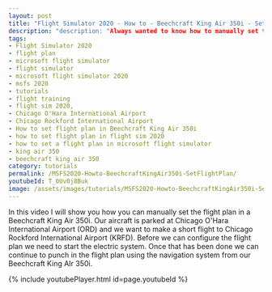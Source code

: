 ```yaml
---
layout: post
title: "Flight Simulator 2020 - How to - Beechcraft King Air 350i - Set flight plan"
description: "description: "Always wanted to know how to manually set the flight plan in a Beechcraft King Air 350i than you found the right resource.""
tags:
- Flight Simulator 2020
- flight plan
- microsoft flight simulator
- flight simulator
- microsoft flight simulator 2020
- msfs 2020
- tutorials
- flight training
- flight sim 2020,
- Chicago O'Hara International Airport
- Chicago Rockford International Airport
- How to set flight plan in Beechcraft King Air 350i
- how to set flight plan in flight sim 2020
- how to set a flight plan in microsoft flight simulator
- king air 350
- beechcraft king air 350
category: tutorials
permalink: /MSFS2020-Howto-BeechcraftKingAir350i-SetFlightPlan/
youtubeId: T_0Uv0j8Buk
image: /assets/images/tutorials/MSFS2020-Howto-BeechcraftKingAir350i-SetFlightPlan.jpg
---
```

In this video I will show you how you can manually set the flight plan in a Beechcraft King Air 350i.
Our aircraft is parked at Chicago O'Hara International Airport (ORD) and we want to make a short flight to Chicago Rockford International Airport (KRFD). Before we can configure the flight plan we need to start the electric system. Once that has been done we can continue to punch in the flight plan using the navigation system from our Beechcraft King AIr 350i.

{% include youtubePlayer.html id=page.youtubeId %}